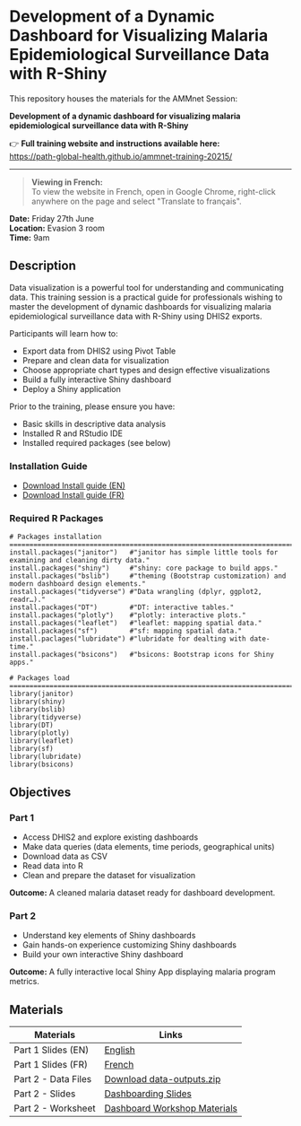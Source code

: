 # Development of a Dynamic Dashboard for Visualizing Malaria Epidemiological Surveillance Data with R-Shiny

This repository houses the materials for the AMMnet Session:

**Development of a dynamic dashboard for visualizing malaria epidemiological surveillance data with R-Shiny**

👉 **Full training website and instructions available here:**  
https://path-global-health.github.io/ammnet-training-20215/

---

> **Viewing in French:**  
> To view the website in French, open in Google Chrome, right-click anywhere on the page and select "Translate to français".

**Date:** Friday 27th June  
**Location:** Evasion 3 room  
**Time:** 9am

## Description

Data visualization is a powerful tool for understanding and communicating data. This training session is a practical guide for professionals wishing to master the development of dynamic dashboards for visualizing malaria epidemiological surveillance data with R-Shiny using DHIS2 exports. 

Participants will learn how to:

- Export data from DHIS2 using Pivot Table
- Prepare and clean data for visualization
- Choose appropriate chart types and design effective visualizations
- Build a fully interactive Shiny dashboard
- Deploy a Shiny application

Prior to the training, please ensure you have:

- Basic skills in descriptive data analysis
- Installed R and RStudio IDE
- Installed required packages (see below)

### Installation Guide

- [Download Install guide (EN)](lesson-materials/installation-guide.pdf)
- [Download Install guide (FR)](lesson-materials/installation-guide-FR.pdf)

### Required R Packages
```{r eval = FALSE}
# Packages installation ==========================================================================
install.packages("janitor")   #"janitor has simple little tools for examining and cleaning dirty data."
install.packages("shiny")     #"shiny: core package to build apps."
install.packages("bslib")     #"theming (Bootstrap customization) and modern dashboard design elements."
install.packages("tidyverse") #"Data wrangling (dplyr, ggplot2, readr…)."
install.packages("DT")        #"DT: interactive tables."
install.packages("plotly")    #"plotly: interactive plots."
install.packages("leaflet")   #"leaflet: mapping spatial data."
install.packages("sf")        #"sf: mapping spatial data."
install.paclages("lubridate") #"lubridate for dealting with date-time."
install.packages("bsicons")   #"bsicons: Bootstrap icons for Shiny apps."

# Packages load ===================================================================================
library(janitor)
library(shiny)
library(bslib)
library(tidyverse)
library(DT)
library(plotly)
library(leaflet)
library(sf)
library(lubridate)
library(bsicons)

```

## Objectives

### Part 1

- Access DHIS2 and explore existing dashboards
- Make data queries (data elements, time periods, geographical units)
- Download data as CSV
- Read data into R
- Clean and prepare the dataset for visualization

**Outcome:** A cleaned malaria dataset ready for dashboard development.

### Part 2

- Understand key elements of Shiny dashboards
- Gain hands-on experience customizing Shiny dashboards
- Build your own interactive Shiny dashboard

**Outcome:** A fully interactive local Shiny App displaying malaria program metrics.

## Materials

| Materials             | Links |
|-----------------------|-------|
| Part 1 Slides (EN)     | [English](https://path-global-health.github.io/ammnet-training-20215/english-slides.html) | 
| Part 1 Slides (FR)     | [French](https://path-global-health.github.io/ammnet-training-20215/french-slides.html) |
| Part 2 - Data Files    | [Download data-outputs.zip](data-outputs.zip) |
| Part 2 - Slides        | [Dashboarding Slides](https://path-global-health.github.io/ammnet-training-20215/dashboarding-slides.html#/title-slide) | 
| Part 2 - Worksheet     | [Dashboard Workshop Materials]([dashboard-workshop-materials.qmd](https://path-global-health.github.io/ammnet-training-20215/dashboard-workshop-materials.html)) | 
